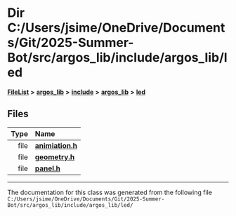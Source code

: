

# Dir C:/Users/jsime/OneDrive/Documents/Git/2025-Summer-Bot/src/argos\_lib/include/argos\_lib/led



[**FileList**](files.md) **>** [**argos\_lib**](dir_f9cbf5730473812e84551a5945ef39f8.md) **>** [**include**](dir_0330651415bf66743a1cd99e3d0db0bc.md) **>** [**argos\_lib**](dir_934baf9e7d2bb4710ca41f9f25ef3ea4.md) **>** [**led**](dir_92b511606ba5c2da7e2dda655454d24f.md)












## Files

| Type | Name |
| ---: | :--- |
| file | [**animiation.h**](animiation_8h.md) <br> |
| file | [**geometry.h**](geometry_8h.md) <br> |
| file | [**panel.h**](panel_8h.md) <br> |



























































------------------------------
The documentation for this class was generated from the following file `C:/Users/jsime/OneDrive/Documents/Git/2025-Summer-Bot/src/argos_lib/include/argos_lib/led/`

